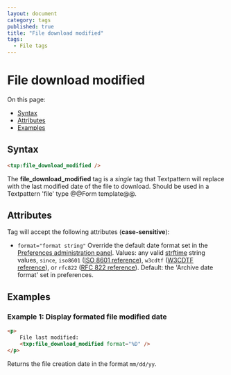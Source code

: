 ```yaml
---
layout: document
category: tags
published: true
title: "File download modified"
tags:
  - File tags
---
```


# File download modified

On this page:

* [Syntax](#user-content-syntax)
* [Attributes](#user-content-attributes)
* [Examples](#user-content-examples)

## Syntax

~~~ html
<txp:file_download_modified />
~~~

The **file_download_modified** tag is a *single* tag that Textpattern will replace with the last modified date of the file to download. Should be used in a Textpattern 'file' type @@Form template@@.

## Attributes

Tag will accept the following attributes (**case-sensitive**):

* `format="format string"`
Override the default date format set in the [Preferences administration panel](../administration/preferences-panel).
Values: any valid [strftime](http://php.net/strftime) string values, `since`, `iso8601` ([ISO 8601 reference](http://en.wikipedia.org/wiki/ISO_8601)), `w3cdtf` ([W3CDTF reference](http://www.w3.org/TR/NOTE-datetime)), or `rfc822` ([RFC 822 reference](http://www.w3.org/Protocols/rfc822/#z28)).
Default: the 'Archive date format' set in preferences.

## Examples

### Example 1: Display formated file modified date

~~~ html
<p>
    File last modified:
    <txp:file_download_modified format="%D" />
</p>
~~~

Returns the file creation date in the format `mm/dd/yy`.
